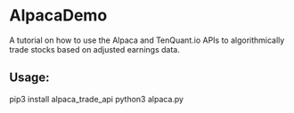 # AlpacaDemo

A tutorial on how to use the Alpaca and TenQuant.io APIs to algorithmically trade stocks based on adjusted earnings data.

## Usage: 
pip3 install alpaca_trade_api
python3 alpaca.py
